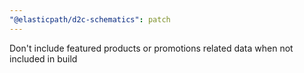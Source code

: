 ```yaml
---
"@elasticpath/d2c-schematics": patch
---
```


Don't include featured products or promotions related data when not included in build
